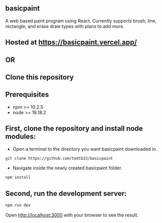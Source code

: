 ## basicpaint
A web based paint program using React. Currently supports brush, line, rectangle, and erase draw types with plans to add more.

## Hosted at https://basicpaint.vercel.app/

## OR
## Clone this repository

## Prerequisites
* npm >= 10.2.5
* node >= 18.18.2

## First, clone the repository and install node modules:
* Open a terminal to the directory you want basicpaint downloaded in.
```bash
git clone https://github.com/tedtb23/basicpaint
```
* Navigate inside the newly created basicpaint folder.
```bash
npm install
```

## Second, run the development server:
```bash
npm run dev
```

Open [http://localhost:3000](http://localhost:3000) with your browser to see the result.
